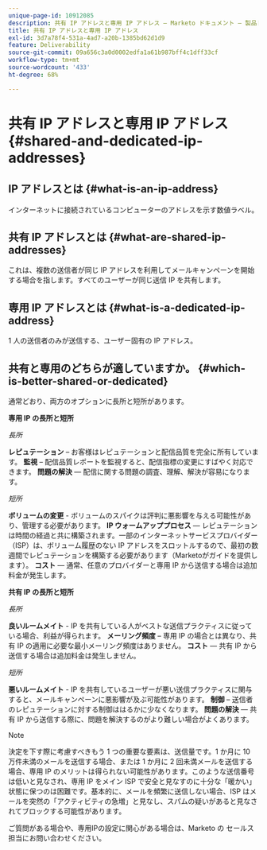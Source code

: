 ```yaml
---
unique-page-id: 10912085
description: 共有 IP アドレスと専用 IP アドレス — Marketo ドキュメント — 製品ドキュメント
title: 共有 IP アドレスと専用 IP アドレス
exl-id: 3d7a78f4-531a-4ad7-a20b-1385bd62d1d9
feature: Deliverability
source-git-commit: 09a656c3a0d0002edfa1a61b987bff4c1dff33cf
workflow-type: tm+mt
source-wordcount: '433'
ht-degree: 68%

---
```


# 共有 IP アドレスと専用 IP アドレス {#shared-and-dedicated-ip-addresses}

## IP アドレスとは {#what-is-an-ip-address}

インターネットに接続されているコンピューターのアドレスを示す数値ラベル。

## 共有 IP アドレスとは {#what-are-shared-ip-addresses}

これは、複数の送信者が同じ IP アドレスを利用してメールキャンペーンを開始する場合を指します。すべてのユーザーが同じ送信 IP を共有します。

## 専用 IP アドレスとは {#what-is-a-dedicated-ip-address}

1 人の送信者のみが送信する、ユーザー固有の IP アドレス。

## 共有と専用のどちらが適していますか。 {#which-is-better-shared-or-dedicated}

通常どおり、両方のオプションに長所と短所があります。

**専用 IP の長所と短所**

_長所_

**レピュテーション** – お客様はレピュテーションと配信品質を完全に所有しています。
**監視** – 配信品質レポートを監視すると、配信指標の変更にすばやく対応できます。
**問題の解決**  — 配信に関する問題の調査、理解、解決が容易になります。

_短所_

**ボリュームの変更** - ボリュームのスパイクは評判に悪影響を与える可能性があり、管理する必要があります。
**IP ウォームアッププロセス**  — レピュテーションは時間の経過と共に構築されます。一部のインターネットサービスプロバイダー（ISP）は、ボリューム履歴のない IP アドレスをスロットルするので、最初の数週間でレピュテーションを構築する必要があります（Marketoがガイドを提供します）。
**コスト** — 通常、任意のプロバイダーと専用 IP から送信する場合は追加料金が発生します。

**共有 IP の長所と短所**

_長所_

**良いルームメイト** - IP を共有している人がベストな送信プラクティスに従っている場合、利益が得られます。
**メーリング頻度** – 専用 IP の場合とは異なり、共有 IP の適用に必要な最小メーリング頻度はありません。
**コスト** — 共有 IP から送信する場合は追加料金は発生しません。

_短所_

**悪いルームメイト** - IP を共有しているユーザーが悪い送信プラクティスに関与すると、メールキャンペーンに悪影響が及ぶ可能性があります。
**制御** – 送信者のレピュテーションに対する制御ははるかに少なくなります。
**問題の解決** — 共有 IP から送信する際に、問題を解決するのがより難しい場合がよくあります。

>[!NOTE]
>
>決定を下す際に考慮すべきもう 1 つの重要な要素は、送信量です。1 か月に 10 万件未満のメールを送信する場合、または 1 か月に 2 回未満メールを送信する場合、専用 IP のメリットは得られない可能性があります。このような送信番号は低いと見なされ、専用 IP をメイン ISP で安全と見なすのに十分な「暖かい」状態に保つのは困難です。基本的に、メールを頻繁に送信しない場合、ISP はメールを突然の「アクティビティの急増」と見なし、スパムの疑いがあると見なされてブロックする可能性があります。

ご質問がある場合や、専用IPの設定に関心がある場合は、Marketo の セールス担当にお問い合わせください。
